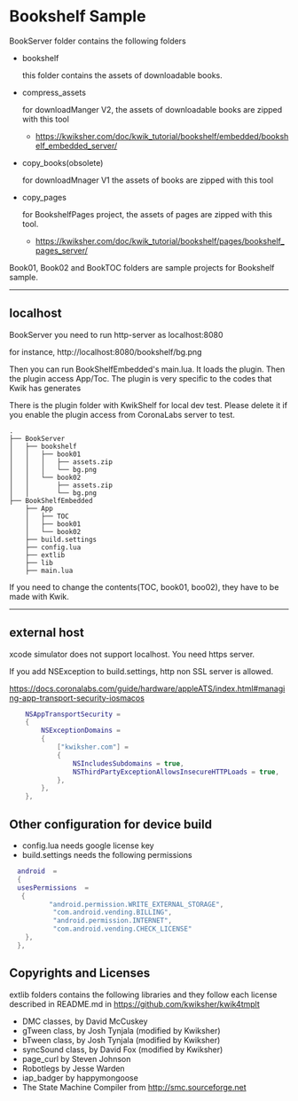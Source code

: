# Bookshelf Sample

BookServer folder contains the following folders

- bookshelf

  this folder contains the assets of downloadable books.

- compress_assets

  for downloadManger V2, the assets of downloadable books are zipped with this tool

  - https://kwiksher.com/doc/kwik_tutorial/bookshelf/embedded/bookshelf_embedded_server/

- copy_books(obsolete)

  for downloadMnager V1 the assets of books are zipped with this tool

- copy_pages 

  for BookshelfPages project, the assets of pages are zipped with this tool.

  * https://kwiksher.com/doc/kwik_tutorial/bookshelf/pages/bookshelf_pages_server/


Book01, Book02 and BookTOC folders are sample projects for Bookshelf sample.

---
## localhost

BookServer you need to run http-server as localhost:8080

for instance, http://localhost:8080/bookshelf/bg.png


Then you can run BookShelfEmbedded's main.lua. It loads the plugin. Then the plugin access App/Toc. The plugin is very specific to the codes that Kwik has generates

There is the plugin folder with KwikShelf for local dev test. Please delete it if you enable the plugin access from CoronaLabs server to test.

```
.
├── BookServer
│   ├── bookshelf
│   │   ├── book01
│   │   │   ├── assets.zip
│   │   │   └── bg.png
│   │   └── book02
│   │       ├── assets.zip
│   │       └── bg.png
├── BookShelfEmbedded
    ├── App
    │   ├── TOC
    │   ├── book01
    │   └── book02
    ├── build.settings
    ├── config.lua
    ├── extlib
    ├── lib
    ├── main.lua
```

If you need to change the contents(TOC, book01, boo02), they have to be made with Kwik.

---
## external host

xcode simulator does not support localhost. You need https server.

If you add NSException to build.settings, http non SSL server is allowed.

https://docs.coronalabs.com/guide/hardware/appleATS/index.html#managing-app-transport-security-iosmacos

```lua
    NSAppTransportSecurity =
    {
        NSExceptionDomains =
        {
            ["kwiksher.com"] =
            {
                NSIncludesSubdomains = true,
                NSThirdPartyExceptionAllowsInsecureHTTPLoads = true,
            },
        },
    },
```

## Other configuration for device build

  - config.lua needs google license key
  - build.settings needs the following permissions

```lua
  android  =
  {
  usesPermissions  =
   {
          "android.permission.WRITE_EXTERNAL_STORAGE",
           "com.android.vending.BILLING",
           "android.permission.INTERNET",
           "com.android.vending.CHECK_LICENSE"
    },
  },
  ```


## Copyrights and Licenses


extlib folders contains the following libraries and they follow each license described in README.md in https://github.com/kwiksher/kwik4tmplt

* DMC classes, by David McCuskey
* gTween class, by Josh Tynjala (modified by Kwiksher)
* bTween class, by Josh Tynjala (modified by Kwiksher)
* syncSound class, by David Fox (modified by Kwiksher)
* page_curl by Steven Johnson
* Robotlegs by Jesse Warden
* iap_badger by happymongoose
* The State Machine Compiler from http://smc.sourceforge.net
